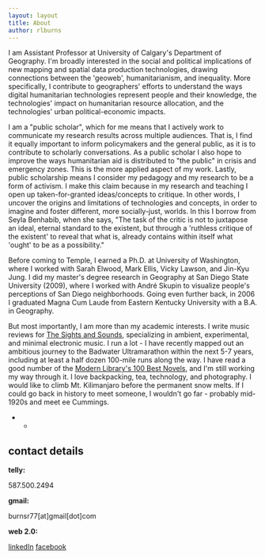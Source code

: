 ```yaml
---
layout: layout
title: About
author: rlburns
---
```

I am Assistant Professor at University of Calgary's Department of Geography. I'm broadly interested in the social and political implications of new mapping and spatial data production technologies, drawing connections between the 'geoweb', humanitarianism, and inequality. More specifically, I contribute to geographers' efforts to understand the ways digital humanitarian technologies represent people and their knowledge, the technologies' impact on humanitarian resource allocation, and the technologies' urban political-economic impacts.

I am a "public scholar", which for me means that I actively work to communicate my research results across multiple audiences. That is, I find it equally important to inform policymakers and the general public, as it is to contribute to scholarly conversations. As a public scholar I also hope to improve the ways humanitarian aid is distributed to "the public" in crisis and emergency zones. This is the more applied aspect of my work. Lastly, public scholarship means I consider my pedagogy and my research to be a form of activism. I make this claim because in my research and teaching I open up taken-for-granted ideas/concepts to critique. In other words, I uncover the origins and limitations of technologies and concepts, in order to imagine and foster different, more socially-just, worlds. In this I borrow from Seyla Benhabib, when she says, "The task of the critic is not to juxtapose an ideal, eternal standard to the existent, but through a 'ruthless critique of the existent' to reveal that what is, already contains within itself what 'ought' to be as a possibility."

Before coming to Temple, I earned a Ph.D. at University of Washington, where I worked with Sarah Elwood, Mark Ellis, Vicky Lawson, and Jin-Kyu Jung. I did my master's degree research in Geography at San Diego State University (2009), where I worked with Andr&#233; Skupin to visualize people's perceptions of San Diego neighborhoods. Going even further back, in 2006 I graduated Magna Cum Laude from Eastern Kentucky University with a B.A. in Geography. 

But most importantly, I am more than my academic interests. I write music reviews for [The Sights and Sounds](http://thesightsandsounds.com/), specializing in ambient, experimental, and minimal electronic music. I run a lot - I have recently mapped out an ambitious journey to the Badwater Ultramarathon within the next 5-7 years, including at least a half dozen 100-mile runs along the way. I have read a good number of the [Modern Library's 100 Best Novels](http://www.modernlibrary.com/top-100/100-best-novels/), and I'm still working my way through it. I love backpacking, tea, technology, and photography. I would like to climb Mt. Kilimanjaro before the permanent snow melts. If I could go back in history to meet someone, I wouldn't go far - probably mid-1920s and meet ee Cummings.

- -

## contact details

**telly:**

587\.500\.2494

**gmail:**

burnsr77\[at\]gmail\[dot\]com

**web 2.0:**

[linkedIn](http://linkedin.com/in/ryanlburns)
[facebook](http://lite.facebook.com/burnsr77)

